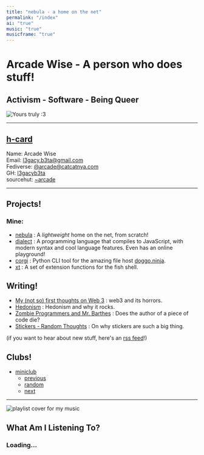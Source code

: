 ```yaml
---
title: "nebula - a home on the net"
permalink: "/index"
ai: "true"
music: "true"
musicframe: "true"
---
```


# Arcade Wise - A person who does stuff!

## Activism - Software - Being Queer

![Yours truly :3](static/me.png)

---

## [h-card](https://indieweb.org/h-card)  

Name: Arcade Wise  
Email: <a href="mailto:l3gacy.b3ta@gmail.com" rel="me">l3gacy.b3ta@gmail.com</a>  
Fediverse: <a rel="me" href="https://catcatnya.com/@arcade">@arcade@catcatnya.com</a>  
GH: <a href="https://github.com/l3gacyb3ta" rel="me">l3gacyb3ta</a>  
sourcehut: <a href="https://sr.ht/~arcade" rel="me">~arcade</a>

---

## Projects!

### Mine:

- [nebula](https://sr.ht/~arcade/nebula) : A _lightweight_ home on the net, from scratch!
- [dialect](https://github.com/l3gacyb3ta/dialect) : A programming language that compiles to JavaScript, with modern syntax and cool language features. Even has an online playground!
- [corgi](https://github.com/l3gacyb3ta/corgi) : Python CLI tool for the amazing file host [doggo.ninja](https://doggo.ninja/).
- [xt](https://github.com/l3gacyb3ta/xt) : A set of extension functions for the fish shell.

## Writing!

- [My (not so) first thoughts on Web 3](/web3.html) : web3 and its horrors.
- [Hedonism](/hedonism.html) : Hedonism and why it rocks.
- [Zombie Programmers and Mr. Barthes](/zombieProgrammers.html) : Does the author of a piece of code die?
- [Stickers - Random Thoughts](/rndm/stickers.html) : On why stickers are such a big thing.

(if you want to hear about new stuff, here's an [rss feed](/feed.rss)!)

## Clubs!

- [miniclub](https://forever.amongtech.cc/miniclub)
    - [previous](https://miniclub.amongtech.cc/next/arcadewise.me)
    - [random](https://miniclub.amongtech.cc/random)
    - [next](https://miniclub.amongtech.cc/next/arcadewise.me)
---

<div class="main-music" id="music">
      <img src="https://upload.wikimedia.org/wikipedia/commons/b/b9/Youtube_loading_symbol_1_(wobbly).gif" alt="playlist cover for my music" class="playlist" id="playlist" />
      <div id="right">
        <h2 id="title">What Am I Listening To?</h2>
        <h3 id="artist">Loading...</h3>
      </div>
    <script src="/static/yc.js"></script>
</div>